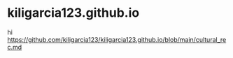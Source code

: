# kiligarcia123.github.io

hi
https://github.com/kiligarcia123/kiligarcia123.github.io/blob/main/cultural_rec.md
